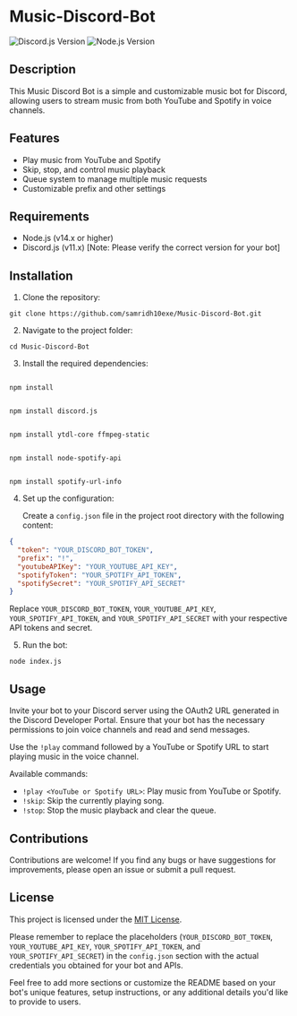 # Music-Discord-Bot

![Discord.js Version](https://img.shields.io/badge/discord.js-v11.6.4-blue.svg)
![Node.js Version](https://img.shields.io/badge/node.js-v14.x-green.svg)

## Description

This Music Discord Bot is a simple and customizable music bot for Discord, allowing users to stream music from both YouTube and Spotify in voice channels.

## Features

- Play music from YouTube and Spotify
- Skip, stop, and control music playback
- Queue system to manage multiple music requests
- Customizable prefix and other settings

## Requirements

- Node.js (v14.x or higher)
- Discord.js (v11.x) [Note: Please verify the correct version for your bot]

## Installation
1. Clone the repository:

```
git clone https://github.com/samridh10exe/Music-Discord-Bot.git
```

2. Navigate to the project folder:

```
cd Music-Discord-Bot
```

3. Install the required dependencies:


```

npm install

```

```

npm install discord.js

```
```

npm install ytdl-core ffmpeg-static

```
```

npm install node-spotify-api

```
```

npm install spotify-url-info

```


4. Set up the configuration:

   Create a `config.json` file in the project root directory with the following content:

```json
{
  "token": "YOUR_DISCORD_BOT_TOKEN",
  "prefix": "!",
  "youtubeAPIKey": "YOUR_YOUTUBE_API_KEY",
  "spotifyToken": "YOUR_SPOTIFY_API_TOKEN",
  "spotifySecret": "YOUR_SPOTIFY_API_SECRET"
}
```

Replace `YOUR_DISCORD_BOT_TOKEN`, `YOUR_YOUTUBE_API_KEY`, `YOUR_SPOTIFY_API_TOKEN`, and `YOUR_SPOTIFY_API_SECRET` with your respective API tokens and secret.

5. Run the bot:

```
node index.js
```

## Usage

Invite your bot to your Discord server using the OAuth2 URL generated in the Discord Developer Portal. Ensure that your bot has the necessary permissions to join voice channels and read and send messages.

Use the `!play` command followed by a YouTube or Spotify URL to start playing music in the voice channel.

Available commands:
- `!play <YouTube or Spotify URL>`: Play music from YouTube or Spotify.
- `!skip`: Skip the currently playing song.
- `!stop`: Stop the music playback and clear the queue.

## Contributions

Contributions are welcome! If you find any bugs or have suggestions for improvements, please open an issue or submit a pull request.

## License

This project is licensed under the [MIT License](LICENSE).

Please remember to replace the placeholders (`YOUR_DISCORD_BOT_TOKEN`, `YOUR_YOUTUBE_API_KEY`, `YOUR_SPOTIFY_API_TOKEN`, and `YOUR_SPOTIFY_API_SECRET`) in the `config.json` section with the actual credentials you obtained for your bot and APIs.

Feel free to add more sections or customize the README based on your bot's unique features, setup instructions, or any additional details you'd like to provide to users.

